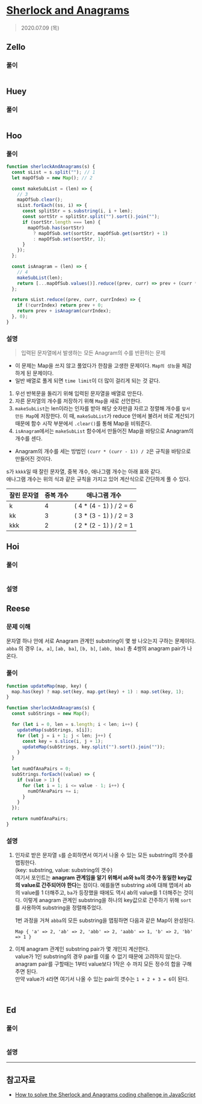 # [Sherlock and Anagrams](https://www.hackerrank.com/challenges/sherlock-and-anagrams/problem?h_l=interview&playlist_slugs%5B%5D=interview-preparation-kit&playlist_slugs%5B%5D=dictionaries-hashmaps)

> 2020.07.09 (목)

## Zello

### 풀이

```js
```

## Huey

### 풀이

```js
```

## Hoo

### 풀이

```js
function sherlockAndAnagrams(s) {
  const sList = s.split(""); // 1
  let mapOfSub = new Map(); // 2

  const makeSubList = (len) => {
    // 3
    mapOfSub.clear();
    sList.forEach((ss, i) => {
      const splitStr = s.substring(i, i + len);
      const sortStr = splitStr.split("").sort().join("");
      if (sortStr.length === len) {
        mapOfSub.has(sortStr)
          ? mapOfSub.set(sortStr, mapOfSub.get(sortStr) + 1)
          : mapOfSub.set(sortStr, 1);
      }
    });
  };

  const isAnagram = (len) => {
    // 4
    makeSubList(len);
    return [...mapOfSub.values()].reduce((prev, curr) => prev + (curr * (curr - 1)) / 2, 0);
  };

  return sList.reduce((prev, curr, currIndex) => {
    if (!currIndex) return prev + 0;
    return prev + isAnagram(currIndex);
  }, 0);
}
```

### 설명

> 입력된 문자열에서 발생하는 모든 Anagram의 수를 반환하는 문제

- 이 문제는 Map을 쓰지 않고 풀었다가 한참을 고생한 문제이다. `Map의 성능`을 체감하게 된 문제이다.
- 일반 배열로 풀게 되면 `time limit`이 더 많이 걸리게 되는 것 같다.

1. 우선 반복문을 돌리기 위해 입력된 문자열을 배열로 만든다.
2. 자른 문자열의 개수를 저장하기 위해 `Map`을 새로 선언한다.
3. `makeSubList`는 len이라는 인자를 받아 해당 숫자만큼 자르고 정렬해 개수를 `앞서 만든 Map`에 저장한다.
   이 때, `makeSubList`가 reduce 안에서 불려서 바로 계산되기 때문에 함수 시작 부분에서 `.clear()`를 통해 Map을 비워준다.
4. `isAnagram`에서는 `makeSubList` 함수에서 만들어진 Map을 바탕으로 Anagram의 개수를 센다.

- Anagram의 개수를 세는 방법인 `(curr * (curr - 1)) / 2`은 규칙을 바탕으로 만들어진 것이다.

s가 `kkkk`일 때 잘린 문자열, 중복 개수, 애나그램 개수는 아래 표와 같다.  
애나그램 개수는 위의 식과 같은 규칙을 가지고 있어 계산식으로 간단하게 풀 수 있다.

| 잘린 문자열 | 중복 개수 |      애나그램 개수       |
| ----------- | --------- | :----------------------: |
| k           | 4         | ( 4 \* (4 - 1) ) / 2 = 6 |
| kk          | 3         | ( 3 \* (3 - 1) ) / 2 = 3 |
| kkk         | 2         | ( 2 \* (2 - 1) ) / 2 = 1 |

## Hoi

### 풀이

```js
```

### 설명

## Reese

### 문제 이해

문자열 하나 안에 서로 Anagram 관계인 substring이 몇 쌍 나오는지 구하는 문제이다.  
`abba` 의 경우 `[a, a]`, `[ab, ba]`, `[b, b]`, `[abb, bba]` 총 4쌍의 anagram pair가 나온다.

### 풀이

```js
function updateMap(map, key) {
  map.has(key) ? map.set(key, map.get(key) + 1) : map.set(key, 1);
}

function sherlockAndAnagrams(s) {
  const subStrings = new Map();

  for (let i = 0, len = s.length; i < len; i++) {
    updateMap(subStrings, s[i]);
    for (let j = i + 1; j < len; j++) {
      const key = s.slice(i, j + 1);
      updateMap(subStrings, key.split("").sort().join(""));
    }
  }

  let numOfAnaPairs = 0;
  subStrings.forEach((value) => {
    if (value > 1) {
      for (let i = 1; i <= value - 1; i++) {
        numOfAnaPairs += i;
      }
    }
  });

  return numOfAnaPairs;
}
```

### 설명

1. 인자로 받은 문자열 `s`를 순회하면서 여기서 나올 수 있는 모든 substring의 갯수를 맵핑한다.  
   (key: substring, value: substring의 갯수)  
   여기서 포인트는 **anagram 관계임을 알기 위해서 `ab`와 `ba`의 갯수가 동일한 key값의 value로 간주되어야 한다**는 점이다. 예를들면 substring `ab`에 대해 맵에서 ab의 value를 1 더해주고, `ba`가 등장했을 때에도 역시 ab의 value를 1 더해주는 것이다. 이렇게 anagram 관계인 substring을 하나의 key값으로 간주하기 위해 `sort`를 사용하여 substring을 정렬해주었다.

   1번 과정을 거쳐 `abba`의 모든 substring을 맵핑하면 다음과 같은 Map이 완성된다.

   `Map { 'a' => 2, 'ab' => 2, 'abb' => 2, 'aabb' => 1, 'b' => 2, 'bb' => 1 }`

2. 이제 anagram 관계인 substring pair가 몇 개인지 계산한다.  
   value가 1인 substring의 경우 pair를 이룰 수 없기 때문에 고려하지 않는다.  
   anagram pair를 구할때는 1부터 value보다 1작은 수 까지 모든 정수의 합을 구해주면 된다.  
   만약 value가 `4`라면 여기서 나올 수 있는 pair의 갯수는 `1 + 2 + 3 = 6`이 된다.

<br />

## Ed

### 풀이

```js
```

### 설명

---

## 참고자료

- [How to solve the Sherlock and Anagrams coding challenge in JavaScript](https://www.freecodecamp.org/news/how-to-solve-the-sherlock-and-anagrams-coding-challenge-in-javascript-a80baa908637/)
